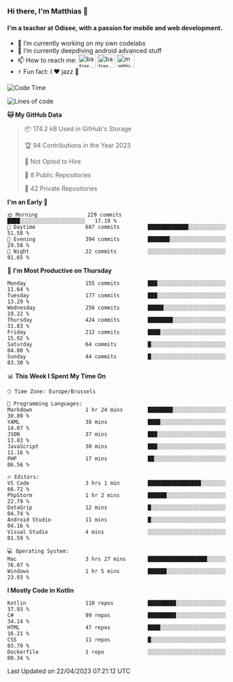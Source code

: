 ### Hi there, I'm Matthias 👋

#### I'm a teacher at Odisee, with a passion for mobile and web development.

- 🔭 I’m currently working on my own codelabs
- 🌱 I’m currently deepdiving android advanced stuff
- 📫 How to reach me: <a href="https://dev.to/batjas" target="_blank"><img align="center" src="https://raw.githubusercontent.com/rahuldkjain/github-profile-readme-generator/master/src/images/icons/Social/devto.svg" alt="batjas" height="30" width="40" /></a>
<a href="https://twitter.com/batjas" target="_blank"><img align="center" src="https://raw.githubusercontent.com/rahuldkjain/github-profile-readme-generator/master/src/images/icons/Social/twitter.svg" alt="batjas" height="30" width="40" /></a>
<a href="https://linkedin.com/in/matthiasdruwé" target="_blank"><img align="center" src="https://raw.githubusercontent.com/rahuldkjain/github-profile-readme-generator/master/src/images/icons/Social/linked-in-alt.svg" alt="matthiasdruwé" height="30" width="40" /></a>
- ⚡ Fun fact: I ❤ jazz 🎷


<!--START_SECTION:waka-->
![Code Time](http://img.shields.io/badge/Code%20Time-700%20hrs%2051%20mins-blue)

![Lines of code](https://img.shields.io/badge/From%20Hello%20World%20I%27ve%20Written-1.3%20million%20lines%20of%20code-blue)

**🐱 My GitHub Data** 

> 📦 174.2 kB Used in GitHub's Storage 
 > 
> 🏆 94 Contributions in the Year 2023
 > 
> 🚫 Not Opted to Hire
 > 
> 📜 8 Public Repositories 
 > 
> 🔑 42 Private Repositories 
 > 
**I'm an Early 🐤** 

```text
🌞 Morning                229 commits         ████░░░░░░░░░░░░░░░░░░░░░   17.19 % 
🌆 Daytime                687 commits         █████████████░░░░░░░░░░░░   51.58 % 
🌃 Evening                394 commits         ███████░░░░░░░░░░░░░░░░░░   29.58 % 
🌙 Night                  22 commits          ░░░░░░░░░░░░░░░░░░░░░░░░░   01.65 % 
```
📅 **I'm Most Productive on Thursday** 

```text
Monday                   155 commits         ███░░░░░░░░░░░░░░░░░░░░░░   11.64 % 
Tuesday                  177 commits         ███░░░░░░░░░░░░░░░░░░░░░░   13.29 % 
Wednesday                256 commits         █████░░░░░░░░░░░░░░░░░░░░   19.22 % 
Thursday                 424 commits         ████████░░░░░░░░░░░░░░░░░   31.83 % 
Friday                   212 commits         ████░░░░░░░░░░░░░░░░░░░░░   15.92 % 
Saturday                 64 commits          █░░░░░░░░░░░░░░░░░░░░░░░░   04.80 % 
Sunday                   44 commits          █░░░░░░░░░░░░░░░░░░░░░░░░   03.30 % 
```


📊 **This Week I Spent My Time On** 

```text
🕑︎ Time Zone: Europe/Brussels

💬 Programming Languages: 
Markdown                 1 hr 24 mins        ████████░░░░░░░░░░░░░░░░░   30.89 % 
YAML                     38 mins             ████░░░░░░░░░░░░░░░░░░░░░   14.07 % 
JSON                     37 mins             ███░░░░░░░░░░░░░░░░░░░░░░   13.83 % 
JavaScript               30 mins             ███░░░░░░░░░░░░░░░░░░░░░░   11.16 % 
PHP                      17 mins             ██░░░░░░░░░░░░░░░░░░░░░░░   06.56 % 

🔥 Editors: 
VS Code                  3 hrs 1 min         █████████████████░░░░░░░░   66.72 % 
PhpStorm                 1 hr 2 mins         ██████░░░░░░░░░░░░░░░░░░░   22.79 % 
DataGrip                 12 mins             █░░░░░░░░░░░░░░░░░░░░░░░░   04.74 % 
Android Studio           11 mins             █░░░░░░░░░░░░░░░░░░░░░░░░   04.16 % 
Visual Studio            4 mins              ░░░░░░░░░░░░░░░░░░░░░░░░░   01.59 % 

💻 Operating System: 
Mac                      3 hrs 27 mins       ███████████████████░░░░░░   76.07 % 
Windows                  1 hr 5 mins         ██████░░░░░░░░░░░░░░░░░░░   23.93 % 
```

**I Mostly Code in Kotlin** 

```text
Kotlin                   110 repos           █████████░░░░░░░░░░░░░░░░   37.93 % 
C#                       99 repos            █████████░░░░░░░░░░░░░░░░   34.14 % 
HTML                     47 repos            ████░░░░░░░░░░░░░░░░░░░░░   16.21 % 
CSS                      11 repos            █░░░░░░░░░░░░░░░░░░░░░░░░   03.79 % 
Dockerfile               1 repo              ░░░░░░░░░░░░░░░░░░░░░░░░░   00.34 % 
```




 Last Updated on 22/04/2023 07:21:12 UTC
<!--END_SECTION:waka-->
